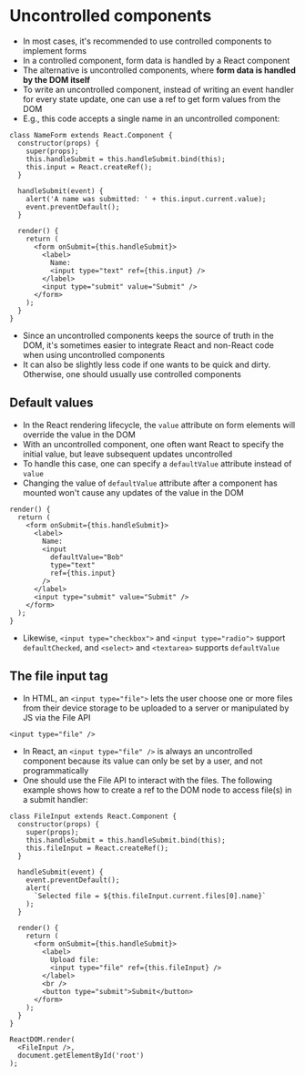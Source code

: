 # Uncontrolled components

- In most cases, it's recommended to use controlled components to implement forms
- In a controlled component, form data is handled by a React component
- The alternative is uncontrolled components, where **form data is handled by the DOM itself**
- To write an uncontrolled component, instead of writing an event handler for every state update, one can use a ref to get form values from the DOM
- E.g., this code accepts a single name in an uncontrolled component:

```
class NameForm extends React.Component {
  constructor(props) {
    super(props);
    this.handleSubmit = this.handleSubmit.bind(this);
    this.input = React.createRef();
  }

  handleSubmit(event) {
    alert('A name was submitted: ' + this.input.current.value);
    event.preventDefault();
  }

  render() {
    return (
      <form onSubmit={this.handleSubmit}>
        <label>
          Name:
          <input type="text" ref={this.input} />
        </label>
        <input type="submit" value="Submit" />
      </form>
    );
  }
}
```

- Since an uncontrolled components keeps the source of truth in the DOM, it's sometimes easier to integrate React and non-React code when using uncontrolled components
- It can also be slightly less code if one wants to be quick and dirty. Otherwise, one should usually use controlled components

## Default values

- In the React rendering lifecycle, the `value` attribute on form elements will override the value in the DOM
- With an uncontrolled component, one often want React to specify the initial value, but leave subsequent updates uncontrolled
- To handle this case, one can specify a `defaultValue` attribute instead of `value`
- Changing the value of `defaultValue` attribute after a component has mounted won't cause any updates of the value in the DOM

```
render() {
  return (
    <form onSubmit={this.handleSubmit}>
      <label>
        Name:
        <input
          defaultValue="Bob"
          type="text"
          ref={this.input}
        />
      </label>
      <input type="submit" value="Submit" />
    </form>
  );
}
```

- Likewise, `<input type="checkbox">` and `<input type="radio">` support `defaultChecked`, and `<select>` and `<textarea>` supports `defaultValue`

## The file input tag

- In HTML, an `<input type="file">` lets the user choose one or more files from their device storage to be uploaded to a server or manipulated by JS via the File API

`<input type="file" />`

- In React, an `<input type="file" />` is always an uncontrolled component because its value can only be set by a user, and not programmatically
- One should use the File API to interact with the files. The following example shows how to create a ref to the DOM node to access file(s) in a submit handler:

```
class FileInput extends React.Component {
  constructor(props) {
    super(props);
    this.handleSubmit = this.handleSubmit.bind(this);
    this.fileInput = React.createRef();
  }

  handleSubmit(event) {
    event.preventDefault();
    alert(
      `Selected file = ${this.fileInput.current.files[0].name}`
    );
  }

  render() {
    return (
      <form onSubmit={this.handleSubmit}>
        <label>
          Upload file:
          <input type="file" ref={this.fileInput} />
        </label>
        <br />
        <button type="submit">Submit</button>
      </form>
    );
  }
}

ReactDOM.render(
  <FileInput />,
  document.getElementById('root')
);
```